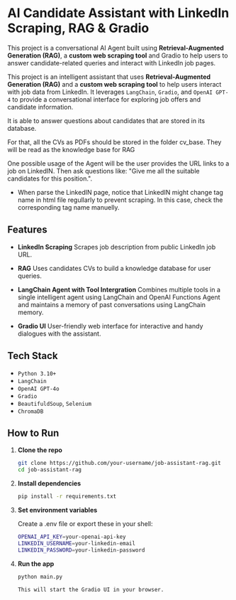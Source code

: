 # AI Candidate Assistant with LinkedIn Scraping, RAG & Gradio 

This project is a conversational AI Agent built using **Retrieval-Augmented Generation (RAG)**, a **custom web scraping tool** and Gradio to help users to answer candidate-related queries and interact with LinkedIn job pages.

This project is an intelligent assistant that uses **Retrieval-Augmented Generation (RAG)** and a **custom web scraping tool** to help users interact with job data from LinkedIn. It leverages `LangChain`, `Gradio`, and `OpenAI GPT-4` to provide a conversational interface for exploring job offers and candidate information.

It is able to answer questions about candidates that are stored in its database. 

For that, all the CVs as PDFs should be stored in the folder cv_base. They will be read as the knowledge base for RAG

One possible usage of the Agent will be the user provides the URL links to a job on LinkedIN. Then ask questions like: "Give me all the suitable candidates for this position.". 

- When parse the LinkedIN page, notice that LinkedIN might change tag name in html file regullarly to prevent scraping. In this case, check the corresponding tag name manuelly.

## Features

- **LinkedIn Scraping**
  Scrapes job description from public LinkedIn job URL.

- **RAG**
  Uses candidates CVs to build a knowledge database for user queries.

- **LangChain Agent with Tool Intergration**
  Combines multiple tools in a single intelligent agent using LangChain and OpenAI Functions Agent and maintains a memory of past conversations using LangChain memory.

- **Gradio UI**
  User-friendly web interface for interactive and handy dialogues with the assistant.

## Tech Stack

- `Python 3.10+`
- `LangChain`
- `OpenAI GPT-4o`
- `Gradio`
- `BeautifuldSoup`, `Selenium`
- `ChromaDB`

## How to Run

1. **Clone the repo**

   ```bash
   git clone https://github.com/your-username/job-assistant-rag.git
   cd job-assistant-rag

3. **Install dependencies**

   ```bash
   pip install -r requirements.txt

5. **Set environment variables**

   Create a .env file or export these in your shell:
   ```bash
   OPENAI_API_KEY=your-openai-api-key
   LINKEDIN_USERNAME=your-linkedin-email
   LINKEDIN_PASSWORD=your-linkedin-password
   
7. **Run the app**
   ```bash
   python main.py

   This will start the Gradio UI in your browser. 
   